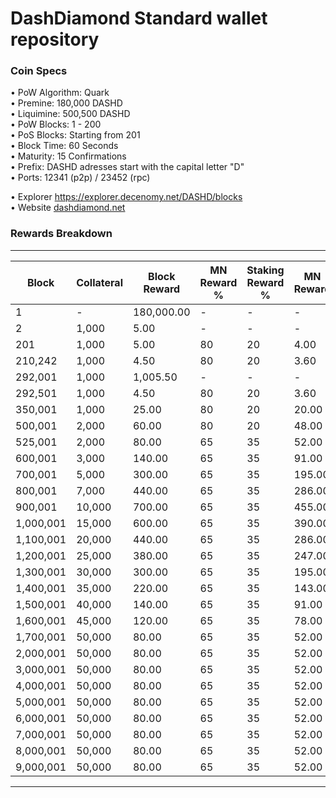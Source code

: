 DashDiamond Standard wallet repository
=====================================

### Coin Specs

• PoW Algorithm: Quark    
• Premine: 180,000 DASHD   
• Liquimine: 500,500 DASHD    
• PoW Blocks: 1 - 200    
• PoS Blocks: Starting from 201   
• Block Time: 60 Seconds    
• Maturity: 15 Confirmations  
• Prefix: DASHD adresses start with the capital letter "D"  
• Ports: 12341 (p2p) / 23452 (rpc)

• Explorer https://explorer.decenomy.net/DASHD/blocks  
• Website [dashdiamond.net](https://dashdiamond.net)

### Rewards Breakdown
---

| Block     | Collateral | Block Reward | MN Reward % | Staking Reward % | MN Reward | Staker Reward | roi 40%   | roi 50%   | roi 60%   | roi 70%   | coin supply |
|-----------|------------|--------------|-------------|------------------|-----------|---------------|-----------|-----------|-----------|-----------|-------------|
| 1         | \-         | 180,000.00   | \-          | \-               | \-        | \-            | \-        | \-        | \-        | \-        | 180K        |
| 2         | 1,000      | 5.00         | \-          | \-               | \-        | \-            | \-        | \-        | \-        | \-        | 180K        |
| 201       | 1,000      | 5.00         | 80          | 20               | 4.00      | 1.00          | 2,903.87  | 2,323.09  | 1,935.91  | 1,659.35  | 181K        |
| 210,242   | 1,000      | 4.50         | 80          | 20               | 3.60      | 0.90          | 384.21    | 307.37    | 256.14    | 219.55    | 1M          |
| 292,001   | 1,000      | 1,005.50     | \-          | \-               | \-        | 4.50          | \-        | \-        | \-        | \-        | 2M          |
| 292,501   | 1,000      | 4.50         | 80          | 20               | 3.60      | 0.90          | 225.06    | 180.05    | 150.04    | 128.60    | 2M          |
| 350,001   | 1,000      | 25.00        | 80          | 20               | 20.00     | 5.00          | 1,113.26  | 890.61    | 742.17    | 636.15    | 2M          |
| 500,001   | 2,000      | 60.00        | 80          | 20               | 48.00     | 12.00         | 1,032.16  | 825.73    | 688.11    | 589.81    | 6M          |
| 525,001   | 2,000      | 80.00        | 65          | 35               | 52.00     | 28.00         | 897.79    | 718.23    | 598.53    | 513.02    | 8M          |
| 600,001   | 3,000      | 140.00       | 65          | 35               | 91.00     | 49.00         | 878.53    | 702.82    | 585.68    | 502.01    | 14M         |
| 700,001   | 5,000      | 300.00       | 65          | 35               | 195.00    | 105.00        | 928.00    | 742.40    | 618.67    | 530.29    | 28M         |
| 800,001   | 7,000      | 440.00       | 65          | 35               | 286.00    | 154.00        | 652.31    | 521.85    | 434.87    | 372.75    | 58M         |
| 900,001   | 10,000     | 700.00       | 65          | 35               | 455.00    | 245.00        | 588.39    | 470.71    | 392.26    | 336.22    | 102M        |
| 1,000,001 | 15,000     | 600.00       | 65          | 35               | 390.00    | 210.00        | 298.62    | 238.89    | 199.08    | 170.64    | 172M        |
| 1,100,001 | 20,000     | 440.00       | 65          | 35               | 286.00    | 154.00        | 162.26    | 129.81    | 108.17    | 92.72     | 232M        |
| 1,200,001 | 25,000     | 380.00       | 65          | 35               | 247.00    | 133.00        | 117.76    | 94.21     | 78.51     | 67.29     | 276M        |
| 1,300,001 | 30,000     | 300.00       | 65          | 35               | 195.00    | 105.00        | 81.70     | 65.36     | 54.47     | 46.69     | 314M        |
| 1,400,001 | 35,000     | 220.00       | 65          | 35               | 143.00    | 77.00         | 54.68     | 43.75     | 36.46     | 31.25     | 344M        |
| 1,500,001 | 40,000     | 140.00       | 65          | 35               | 91.00     | 49.00         | 32.71     | 26.16     | 21.80     | 18.69     | 366M        |
| 1,600,001 | 45,000     | 120.00       | 65          | 35               | 78.00     | 42.00         | 27.00     | 21.60     | 18.00     | 15.43     | 380M        |
| 1,700,001 | 50,000     | 80.00        | 65          | 35               | 52.00     | 28.00         | 17.45     | 13.96     | 11.63     | 9.97      | 392M        |
| 2,000,001 | 50,000     | 80.00        | 65          | 35               | 52.00     | 28.00         | 16.44     | 13.15     | 10.96     | 9.39      | 416M        |
| 3,000,001 | 50,000     | 80.00        | 65          | 35               | 52.00     | 28.00         | 13.79     | 11.03     | 9.19      | 7.88      | 496M        |
| 4,000,001 | 50,000     | 80.00        | 65          | 35               | 52.00     | 28.00         | 11.87     | 9.50      | 7.91      | 6.78      | 576M        |
| 5,000,001 | 50,000     | 80.00        | 65          | 35               | 52.00     | 28.00         | 10.42     | 8.34      | 6.95      | 5.96      | 656M        |
| 6,000,001 | 50,000     | 80.00        | 65          | 35               | 52.00     | 28.00         | 9.29      | 7.43      | 6.19      | 5.31      | 736M        |
| 7,000,001 | 50,000     | 80.00        | 65          | 35               | 52.00     | 28.00         | 8.38      | 6.70      | 5.59      | 4.79      | 816M        |
| 8,000,001 | 50,000     | 80.00        | 65          | 35               | 52.00     | 28.00         | 7.63      | 6.10      | 5.09      | 4.36      | 896M        |
| 9,000,001 | 50,000     | 80.00        | 65          | 35               | 52.00     | 28.00         | 7.00      | 5.60      | 4.67      | 4.00      | 976M        |

---
